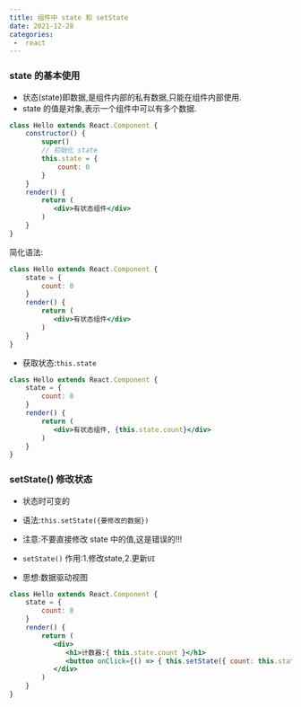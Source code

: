 ```yaml
---
title: 组件中 state 和 setState
date: 2021-12-28
categories:
 -  react
---
```


### state 的基本使用

- 状态(state)即数据,是组件内部的私有数据,只能在组件内部使用.
- state 的值是对象,表示一个组件中可以有多个数据.

```jsx
class Hello extends React.Component {
    constructor() {
        super()
        // 初始化 state
        this.state = {
            count: 0
        }
    }
    render() {
        return (
           <div>有状态组件</div>
        )
    }
}
```

简化语法:

```jsx
class Hello extends React.Component {
    state = {
        count: 0
    }
    render() {
        return (
           <div>有状态组件</div>
        )
    }
}
```

- 获取状态:`this.state`

```jsx
class Hello extends React.Component {
    state = {
        count: 0
    }
    render() {
        return (
           <div>有状态组件, {this.state.count}</div>
        )
    }
}
```

### setState() 修改状态

- 状态时可变的

- 语法:`this.setState({要修改的数据})`
- 注意:不要直接修改 state 中的值,这是错误的!!!
- `setState()` 作用:1.修改state,2.更新`UI`
- 思想:数据驱动视图

```jsx
class Hello extends React.Component {
    state = {
        count: 0
    }
    render() {
        return (
           <div>
              <h1>计数器:{ this.state.count }</h1> 
              <button onClick={() => { this.setState({ count: this.state.count + 1 }) }}>+1</button>
           </div>
        )
    }
}
```

